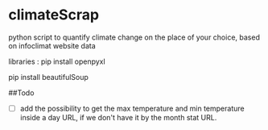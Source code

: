 # climateScrap
python script to quantify climate change on the place of your choice, based on infoclimat website data

libraries : 
pip install openpyxl

pip install beautifulSoup

##Todo 

- [ ]  add the possibility to get the max temperature and min temperature inside a day URL, if we don't have it by the month stat URL.
